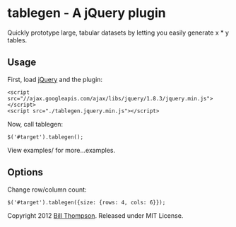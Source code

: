 tablegen - A jQuery plugin
============

Quickly prototype large, tabular datasets by letting you easily generate x * y tables.

Usage
------
First, load [jQuery](http://jquery.com/) and the plugin:

    <script src="//ajax.googleapis.com/ajax/libs/jquery/1.8.3/jquery.min.js"></script>
	<script src="./tablegen.jquery.min.js"></script>

Now, call tablegen:

    $('#target').tablegen();

View examples/ for more...examples.

Options
------
Change row/column count:

    $('#target').tablegen({size: {rows: 4, cols: 6}});


Copyright 2012  [Bill Thompson](https://github.com/billthompson). Released under MIT License.